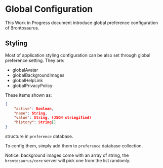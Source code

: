 # Global Configuration

This Work in Progress document introduce global preference configuration of Brontosaurus.

## Styling

Most of application styling configuration can be also set through global preference setting. They are:

-   globalAvatar
-   globalBackgroundImages
-   globalHelpLink
-   globalPrivacyPolicy

These items shown as:

```json
{
    "active": Boolean,
    "name": String,
    "value": String, (JSON stringified)
    "history": String[]
}
```

structure in `preference` database.

To config them, simply add them to `preference` database collection.

Notice: background images come with an array of string, the `brontosaurus/core` server will pick one from the list randomly.

